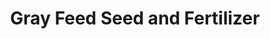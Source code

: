 ---
title: "Gray Feed Seed and Fertilizer"
url: /gray/gray-feed-seed-and-fertilizer/
shop: agrarian
---